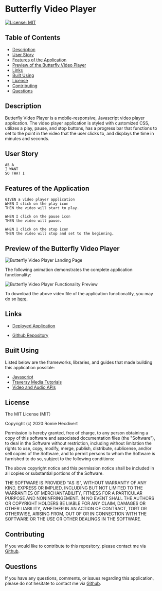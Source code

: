 # Butterfly Video Player

[![License: MIT](https://img.shields.io/badge/License-MIT-yellow.svg)](https://opensource.org/licenses/MIT)

## Table of Contents

- [Description](#description)
- [User Story](#user-story)
- [Features of the Application](#features-of-the-application)
- [Preview of the Butterfly Video Player](#preview-of-the-butterfly-video-player)
- [Links](#links)
- [Built Using](#built-using)
- [License](#license)
- [Contributing](#contributing)
- [Questions](#questions)

## Description

Butterfly Video Player is a mobile-responsive, Javascript video player application. The video player application is styled with customized CSS, utilizes a play, pause, and stop buttons, has a progress bar that functions to set to the point in the video that the user clicks to, and displays the time in minutes and seconds.

## User Story

```
AS A
I WANT
SO THAT I
```

## Features of the Application

```
GIVEN a video player application
WHEN I click on the play icon
THEN the video will start to play.

WHEN I click on the pause icon
THEN the video will pause.

WHEN I click on the stop icon
THEN the video will stop and set to the beginning.

```

## Preview of the Butterfly Video Player

![Butterfly Video Player Landing Page](assets/images/butterflyVideoPlayerLandingPage.png)

The following animation demonstrates the complete application functionality:

![Butterfly Video Player Functionality Preview]()

To download the above video file of the application functionality, you may do so [here](https://github.com/rh9891/ButterflyVideoPlayer/blob/main/assets/videos/butterfly.mp4).

## Links

- [Deployed Application]()

- [Github Repository](https://github.com/rh9891/ButterflyVideoPlayer)

## Built Using

Listed below are the frameworks, libraries, and guides that made building this application possible:

- [Javascript](https://www.w3schools.com/js/default.asp)
- [Traversy Media Tutorials](https://www.traversymedia.com)
- [Video and Audio APIs](https://developer.mozilla.org/en-US/docs/Learn/JavaScript/Client-side_web_APIs/Video_and_audio_APIs)

## License

The MIT License (MIT)

Copyright (c) 2020 Romie Hecdivert

Permission is hereby granted, free of charge, to any person obtaining a copy of this software and associated documentation files (the "Software"), to deal in the Software without restriction, including without limitation the rights to use, copy, modify, merge, publish, distribute, sublicense, and/or sell copies of the Software, and to permit persons to whom the Software is furnished to do so, subject to the following conditions:

The above copyright notice and this permission notice shall be included in all copies or substantial portions of the Software.

THE SOFTWARE IS PROVIDED "AS IS", WITHOUT WARRANTY OF ANY KIND, EXPRESS OR IMPLIED, INCLUDING BUT NOT LIMITED TO THE WARRANTIES OF MERCHANTABILITY, FITNESS FOR A PARTICULAR PURPOSE AND NONINFRINGEMENT. IN NO EVENT SHALL THE AUTHORS OR COPYRIGHT HOLDERS BE LIABLE FOR ANY CLAIM, DAMAGES OR OTHER LIABILITY, WHETHER IN AN ACTION OF CONTRACT, TORT OR OTHERWISE, ARISING FROM, OUT OF OR IN CONNECTION WITH THE SOFTWARE OR THE USE OR OTHER DEALINGS IN THE SOFTWARE.

## Contributing

If you would like to contribute to this repository, please contact me via [Github](https://github.com/rh9891).

## Questions

If you have any questions, comments, or issues regarding this application, please do not hesitate to contact me via [Github](https://github.com/rh9891).
